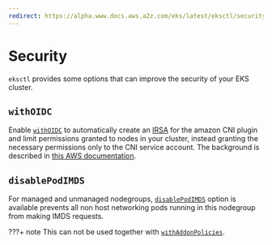 ```yaml
---
redirect: https://alpha.www.docs.aws.a2z.com/eks/latest/eksctl/security.html
---
```

# Security

`eksctl` provides some options that can improve the security of your EKS cluster.

## `withOIDC`

Enable [`withOIDC`](/usage/schema/#iam-withOIDC) to automatically create an [IRSA](/usage/iamserviceaccounts/) for the amazon CNI plugin and
limit permissions granted to nodes in your cluster, instead granting the necessary permissions
only to the CNI service account. The background is described in [this AWS
documentation](https://docs.aws.amazon.com/eks/latest/userguide/cni-iam-role.html).

## `disablePodIMDS`

For managed and unmanaged nodegroups, [`disablePodIMDS`](/usage/schema/#nodeGroups-disablePodIMDS) option is available prevents all
non host networking pods running in this nodegroup from making IMDS requests.

???+ note
    This can not be used together with [`withAddonPolicies`](/usage/iam-policies/).

